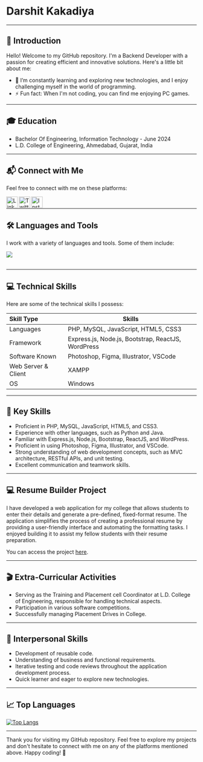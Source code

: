 # Darshit Kakadiya

---

## :information_desk_person: Introduction

Hello! Welcome to my GitHub repository. I'm a Backend Developer with a passion for creating efficient and innovative solutions. Here's a little bit about me:

- 🌱 I’m constantly learning and exploring new technologies, and I enjoy challenging myself in the world of programming.
- ⚡ Fun fact: When I'm not coding, you can find me enjoying PC games.

---

## :mortar_board: Education

- Bachelor Of Engineering, Information Technology - June 2024
- L.D. College of Engineering, Ahmedabad, Gujarat, India

---

## :mailbox_with_mail: Connect with Me

Feel free to connect with me on these platforms:

[<img align="left" alt="LinkedIn" src="https://cdn-icons-png.flaticon.com/512/3536/3536505.png" width="30px" />](https://www.linkedin.com/in/darshit4511/)
[<img align="left" alt="Twitter" src="https://cdn-icons-png.flaticon.com/512/733/733579.png" width="30px" />](https://twitter.com/Darshit_K)
[<img align="left" alt="Instagram" src="https://cdn-icons-png.flaticon.com/512/1384/1384063.png" width="30px" />](https://instagram.com/kakadiya_darshit)

<br />

---

## :hammer_and_wrench: Languages and Tools

I work with a variety of languages and tools. Some of them include:

<img src="https://skillicons.dev/icons?i=php,wordpress,react,nodejs,express,mongodb,javascript,bootstrap,html,css,mysql,figma,git,github,xampp,java,py" />

<br />
<br />

---

## :computer: Technical Skills

Here are some of the technical skills I possess:

| Skill Type          | Skills                                                                                          |
| :------------------ | -------------------------------------------------------------------------------------------------- |
| Languages           | PHP, MySQL, JavaScript, HTML5, CSS3                                                               |
| Framework           | Express.js, Node.js, Bootstrap, ReactJS, WordPress                                                 |
| Software Known      | Photoshop, Figma, Illustrator, VSCode                                                              |
| Web Server & Client | XAMPP                                                                                            |
| OS                  | Windows                                                                                          |

---

## :muscle: Key Skills

- Proficient in PHP, MySQL, JavaScript, HTML5, and CSS3.
- Experience with other languages, such as Python and Java.
- Familiar with Express.js, Node.js, Bootstrap, ReactJS, and WordPress.
- Proficient in using Photoshop, Figma, Illustrator, and VSCode.
- Strong understanding of web development concepts, such as MVC architecture, RESTful APIs, and unit testing.
- Excellent communication and teamwork skills.

---


## :computer:  Resume Builder Project

I have developed a web application for my college that allows students to enter their details and generate a pre-defined, fixed-format resume. The application simplifies the process of creating a professional resume by providing a user-friendly interface and automating the formatting tasks. I enjoyed building it to assist my fellow students with their resume preparation.

You can access the project [here](https://resume-builder-v1-ldce.netlify.app/).

---

## :clapper: Extra-Curricular Activities

- Serving as the Training and Placement cell Coordinator at L.D. College of Engineering, responsible for handling technical aspects.
- Participation in various software competitions.
- Successfully managing Placement Drives in College.

---

## :handshake: Interpersonal Skills

- Development of reusable code.
- Understanding of business and functional requirements.
- Iterative testing and code reviews throughout the application development process.
- Quick learner and eager to explore new technologies.

---

## :chart_with_upwards_trend: Top Languages

[![Top Langs](https://github-readme-stats.vercel.app/api/top-langs/?username=Darshit4511)](https://github.com/Darshit4511?tab=repositories)

---

Thank you for visiting my GitHub repository. Feel free to explore my projects and don't hesitate to connect with me on any of the platforms mentioned above. Happy coding! :rocket:
